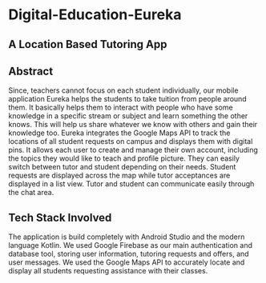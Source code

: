 # Digital-Education-Eureka
## A Location Based Tutoring App

## Abstract
Since, teachers cannot focus on each student individually, our mobile application Eureka helps the students to take tuition from people around them. It basically helps them to interact with people who have some knowledge in a specific stream or subject and learn something the other knows. This will help us share whatever we know with others and gain their knowledge too. Eureka integrates the Google Maps API to track the locations of all student requests on campus and displays them with digital pins. It allows each user to create and manage their own account, including the topics they would like to teach and profile picture. They can easily switch between tutor and student depending on their needs. Student requests are displayed across the map while tutor acceptances are displayed in a list view. Tutor and student can communicate easily through the chat area.

## Tech Stack Involved
The application is build completely with Android Studio and the modern language Kotlin. We used Google Firebase as our main authentication and database tool, storing user information, tutoring requests and offers, and user messages. We used the Google Maps API to accurately locate and display all students requesting assistance with their classes.
